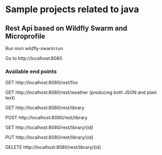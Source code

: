 # Sample projects related to java

## Rest Api based on Wildfly Swarm and Microprofile
Run mvn wildfly-swarm:run

Go to http://localhost:8080

### Available end points
GET http://localhost:8080/rest/foo

GET http://localhost:8080/rest/weather
(producing both JSON and plain text)

GET http://localhost:8080/rest/library

POST http://localhost:8080/rest/library

GET http://localhost:8080/rest/library/{id}

PUT http://localhost:8080/rest/library/{id}

DELETE http://localhost:8080/rest/library/{id}



